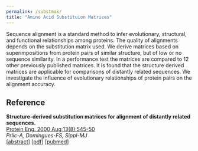 ```yaml
---
permalink: /substmax/
title: "Amino Acid Substituion Matrices"
---
```



<p>
Sequence alignment is a standard method to infer evolutionary,
structural, and functional relationships among proteins. The quality
of alignments depends on the substitution matrix used. We derive
matrices based on superimpositions from protein pairs of similar
structure, but of low or no sequence similarity. In a performance test
the matrices are compared to 12 other previously published
matrices. It is found that the structure derived matrices are
applicable for comparisons of distantly related sequences. We
investigate the influence of evolutionary relationships of protein
pairs on the alignment accuracy.
</p>


<h2>Reference</h2>
<p>
  <strong>Structure-derived substitution matrices for alignment of distantly related sequences.</strong>  <br/>
  <a href="http://peds.oxfordjournals.org/cgi/content/full/13/8/545">Protein Eng. 2000 Aug;13(8):545-50</a><br/>
  <i>Prlic-A, Domingues-FS, Sippl-MJ</i> <br/>
  [<a href="http://peds.oxfordjournals.org/cgi/content/abstract/13/8/545">abstract</a>]
  [<a href="http://peds.oxfordjournals.org/content/13/8/545.full.pdf">pdf</a>]
  [<a href="http://www.ncbi.nlm.nih.gov/entrez/query.fcgi?cmd=Retrieve&amp;db=PubMed&amp;list_uids=10964983&amp;dopt=Abstract">pubmed</a>]
  </p>


